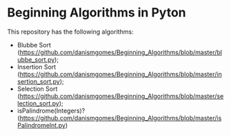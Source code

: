 # Beginning Algorithms in Pyton

This repository has the following algorithms:

 * Blubbe Sort (https://github.com/danismgomes/Beginning_Algorithms/blob/master/blubbe_sort.py);
 * Insertion Sort (https://github.com/danismgomes/Beginning_Algorithms/blob/master/insertion_sort.py);
 * Selection Sort (https://github.com/danismgomes/Beginning_Algorithms/blob/master/selection_sort.py);
 * isPalindrome(Integers)? (https://github.com/danismgomes/Beginning_Algorithms/blob/master/isPalindromeInt.py)
 
